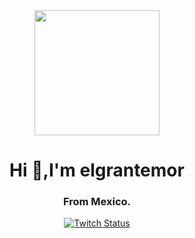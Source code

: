  

<div id="header" align="center">
<img  src="https://media.giphy.com/media/iIGT8Y1rOYhBpdHh1C/giphy.gif"  width="200"/>
<h1 "> Hi  👋,I'm elgrantemor</h1>
    <h3> From Mexico.</h3><div id="badges" aling="center" target="_blank">
 <a href="https://www.twitch.tv/elgrantemoroficial" > 
       <img aling="center" alt="Twitch Status" src="https://img.shields.io/twitch/status/elgrantemoroficial?style=social">
      </a>
</div>
</div>

